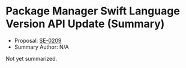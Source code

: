 # Package Manager Swift Language Version API Update (Summary)

* Proposal: [SE-0209](https://github.com/apple/swift-evolution/blob/main/proposals/0209-package-manager-swift-lang-version-update.md)
* Summary Author: N/A

Not yet summarized.
